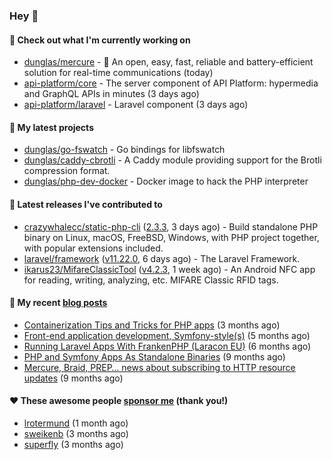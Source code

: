 ### Hey 👋

#### 👷 Check out what I'm currently working on

- [dunglas/mercure](https://github.com/dunglas/mercure) - 🪽 An open, easy, fast, reliable and battery-efficient solution for real-time communications (today)
- [api-platform/core](https://github.com/api-platform/core) - The server component of API Platform: hypermedia and GraphQL APIs in minutes (3 days ago)
- [api-platform/laravel](https://github.com/api-platform/laravel) - Laravel component (3 days ago)

#### 🌱 My latest projects

- [dunglas/go-fswatch](https://github.com/dunglas/go-fswatch) - Go bindings for libfswatch
- [dunglas/caddy-cbrotli](https://github.com/dunglas/caddy-cbrotli) - A Caddy module providing support for the Brotli compression format.
- [dunglas/php-dev-docker](https://github.com/dunglas/php-dev-docker) - Docker image to hack the PHP interpreter

#### 🔭 Latest releases I've contributed to

- [crazywhalecc/static-php-cli](https://github.com/crazywhalecc/static-php-cli) ([2.3.3](https://github.com/crazywhalecc/static-php-cli/releases/tag/2.3.3), 3 days ago) - Build standalone PHP binary on Linux, macOS, FreeBSD, Windows, with PHP project together, with popular extensions included.
- [laravel/framework](https://github.com/laravel/framework) ([v11.22.0](https://github.com/laravel/framework/releases/tag/v11.22.0), 6 days ago) - The Laravel Framework.
- [ikarus23/MifareClassicTool](https://github.com/ikarus23/MifareClassicTool) ([v4.2.3](https://github.com/ikarus23/MifareClassicTool/releases/tag/v4.2.3), 1 week ago) - An Android NFC app for reading, writing, analyzing, etc. MIFARE Classic RFID tags.

#### 📜 My recent [blog posts](https://dunglas.fr)

- [Containerization Tips and Tricks for PHP apps](https://dunglas.dev/2024/05/containerization-tips-and-tricks-for-php-apps/) (3 months ago)
- [Front-end application development, Symfony-style(s)](https://dunglas.dev/2024/04/front-end-application-development-symfony-styles/) (5 months ago)
- [Running Laravel Apps With FrankenPHP (Laracon EU)](https://dunglas.dev/2024/02/running-laravel-apps-with-frankenphp-laracon-eu/) (6 months ago)
- [PHP and Symfony Apps As Standalone Binaries](https://dunglas.dev/2023/12/php-and-symfony-apps-as-standalone-binaries/) (9 months ago)
- [Mercure, Braid, PREP… news about subscribing to HTTP resource updates](https://dunglas.dev/2023/11/mercure-braid-prep-news-about-subscribing-to-http-resource-updates/) (9 months ago)

#### ❤️ These awesome people [sponsor me](https://github.com/sponsors/dunglas) (thank you!)

- [lrotermund](https://github.com/lrotermund) (1 month ago)
- [sweikenb](https://github.com/sweikenb) (3 months ago)
- [superfly](https://github.com/superfly) (3 months ago)
